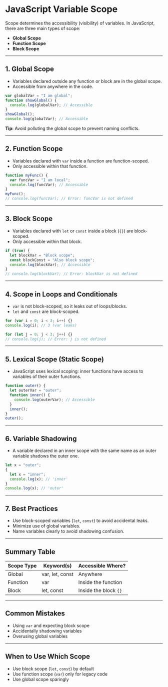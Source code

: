 # JavaScript Variable Scope

Scope determines the accessibility (visibility) of variables. In JavaScript, there are three main types of scope:

- **Global Scope**
- **Function Scope**
- **Block Scope**

---

## 1. Global Scope

- Variables declared outside any function or block are in the global scope.
- Accessible from anywhere in the code.

```js
var globalVar = "I am global";
function showGlobal() {
  console.log(globalVar); // Accessible
}
showGlobal();
console.log(globalVar); // Accessible
```

**Tip:** Avoid polluting the global scope to prevent naming conflicts.

---

## 2. Function Scope

- Variables declared with `var` inside a function are function-scoped.
- Only accessible within that function.

```js
function myFunc() {
  var funcVar = "I am local";
  console.log(funcVar); // Accessible
}
myFunc();
// console.log(funcVar); // Error: funcVar is not defined
```

---

## 3. Block Scope

- Variables declared with `let` or `const` inside a block (`{}`) are block-scoped.
- Only accessible within that block.

```js
if (true) {
  let blockVar = "Block scope";
  const blockConst = "Also block scope";
  console.log(blockVar); // Accessible
}
// console.log(blockVar); // Error: blockVar is not defined
```

---

## 4. Scope in Loops and Conditionals

- `var` is not block-scoped, so it leaks out of loops/blocks.
- `let` and `const` are block-scoped.

```js
for (var i = 0; i < 3; i++) {}
console.log(i); // 3 (var leaks)

for (let j = 0; j < 3; j++) {}
// console.log(j); // Error: j is not defined
```

---

## 5. Lexical Scope (Static Scope)

- JavaScript uses lexical scoping: inner functions have access to variables of their outer functions.

```js
function outer() {
  let outerVar = "outer";
  function inner() {
    console.log(outerVar); // Accessible
  }
  inner();
}
outer();
```

---

## 6. Variable Shadowing

- A variable declared in an inner scope with the same name as an outer variable shadows the outer one.

```js
let x = "outer";
{
  let x = "inner";
  console.log(x); // 'inner'
}
console.log(x); // 'outer'
```

---

## 7. Best Practices

- Use block-scoped variables (`let`, `const`) to avoid accidental leaks.
- Minimize use of global variables.
- Name variables clearly to avoid shadowing confusion.

---

## Summary Table

| Scope Type | Keyword(s)      | Accessible Where?     |
| ---------- | --------------- | --------------------- |
| Global     | var, let, const | Anywhere              |
| Function   | var             | Inside the function   |
| Block      | let, const      | Inside the block `{}` |

---

## Common Mistakes

- Using `var` and expecting block scope
- Accidentally shadowing variables
- Overusing global variables

---

## When to Use Which Scope

- Use block scope (`let`, `const`) by default
- Use function scope (`var`) only for legacy code
- Use global scope sparingly
